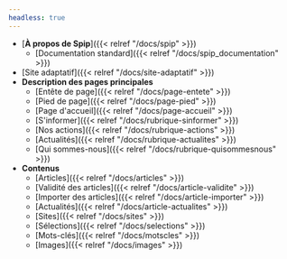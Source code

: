 ```yaml
---
headless: true
---
```


- [**À propos de Spip**]({{< relref "/docs/spip" >}})
  - [Documentation standard]({{< relref "/docs/spip_documentation" >}})
- [Site adaptatif]({{< relref "/docs/site-adaptatif" >}})
- **Description des pages principales**
  - [Entête de page]({{< relref "/docs/page-entete" >}})
  - [Pied de page]({{< relref "/docs/page-pied" >}})
  - [Page d'accueil]({{< relref "/docs/page-accueil" >}})
  - [S'informer]({{< relref "/docs/rubrique-sinformer" >}})
  - [Nos actions]({{< relref "/docs/rubrique-actions" >}})
  - [Actualités]({{< relref "/docs/rubrique-actualites" >}})
  - [Qui sommes-nous]({{< relref "/docs/rubrique-quisommesnous" >}})
- **Contenus**
  - [Articles]({{< relref "/docs/articles" >}})
  - [Validité des articles]({{< relref "/docs/article-validite" >}})
  - [Importer des articles]({{< relref "/docs/article-importer" >}})
  - [Actualités]({{< relref "/docs/article-actualites" >}})
  - [Sites]({{< relref "/docs/sites" >}})
  - [Sélections]({{< relref "/docs/selections" >}})
  - [Mots-clés]({{< relref "/docs/motscles" >}})
  - [Images]({{< relref "/docs/images" >}})

